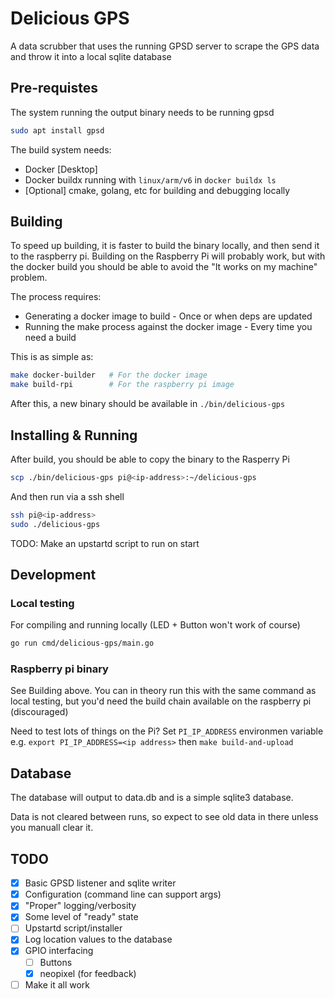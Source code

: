 # Delicious GPS

A data scrubber that uses the running GPSD server to scrape the GPS data and throw it into a local sqlite database

## Pre-requistes

The system running the output binary needs to be running gpsd

```sh
sudo apt install gpsd
```

The build system needs:

- Docker [Desktop]
- Docker buildx running with `linux/arm/v6` in `docker buildx ls`
- [Optional] cmake, golang, etc for building and debugging locally

## Building

To speed up building, it is faster to build the binary locally, and then send it to the raspberry pi. Building on the Raspberry Pi will probably work, but with the docker build you should be able to avoid the "It works on my machine" problem.

The process requires:

- Generating a docker image to build - Once or when deps are updated
- Running the make process against the docker image - Every time you need a build

This is as simple as:

```sh
make docker-builder   # For the docker image
make build-rpi        # For the raspberry pi image
```

After this, a new binary should be available in `./bin/delicious-gps`

## Installing & Running

After build, you should be able to copy the binary to the Rasperry Pi

```sh
scp ./bin/delicious-gps pi@<ip-address>:~/delicious-gps
```

And then run via a ssh shell

```sh
ssh pi@<ip-address>
sudo ./delicious-gps
```

TODO: Make an upstartd script to run on start

## Development

### Local testing

For compiling and running locally (LED + Button won't work of course)

```sh
go run cmd/delicious-gps/main.go
```

### Raspberry pi binary

See Building above. You can in theory run this with the same command as local testing, but you'd need the build chain available on the raspberry pi (discouraged)

Need to test lots of things on the Pi? Set `PI_IP_ADDRESS` environmen variable e.g. `export PI_IP_ADDRESS=<ip address>` then `make build-and-upload`

## Database

The database will output to data.db and is a simple sqlite3 database.

Data is not cleared between runs, so expect to see old data in there unless you
manuall clear it.

## TODO

- [x] Basic GPSD listener and sqlite writer
- [x] Configuration (command line can support args)
- [x] "Proper" logging/verbosity
- [x] Some level of "ready" state
- [ ] Upstartd script/installer
- [x] Log location values to the database
- [x] GPIO interfacing
  - [ ] Buttons
  - [x] neopixel (for feedback)
- [ ] Make it all work
